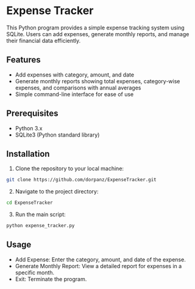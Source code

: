 # Expense Tracker

This Python program provides a simple expense tracking system using SQLite. Users can add expenses, generate monthly reports, and manage their financial data efficiently.

## Features

- Add expenses with category, amount, and date
- Generate monthly reports showing total expenses, category-wise expenses, and comparisons with annual averages
- Simple command-line interface for ease of use

## Prerequisites

- Python 3.x
- SQLite3 (Python standard library)

## Installation

1. Clone the repository to your local machine:

```bash
git clone https://github.com/dorpanz/ExpenseTracker.git
```
2. Navigate to the project directory:
```bash
cd ExpenseTracker
```
3. Run the main script:
```bash
python expense_tracker.py
```

## Usage
- Add Expense: Enter the category, amount, and date of the expense.
- Generate Monthly Report: View a detailed report for expenses in a specific month.
- Exit: Terminate the program.
